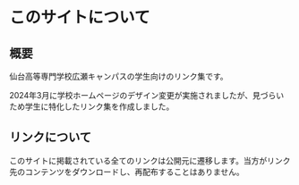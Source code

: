# このサイトについて
## 概要
仙台高等専門学校広瀬キャンパスの学生向けのリンク集です。

2024年3月に学校ホームページのデザイン変更が実施されましたが、見づらいため学生に特化したリンク集を作成しました。

## リンクについて
このサイトに掲載されている全てのリンクは公開元に遷移します。当方がリンク先のコンテンツをダウンロードし、再配布することはありません。